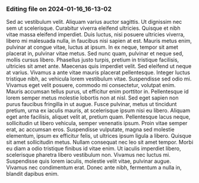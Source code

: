

### Editing file on 2024-01-16_16-13-02

Sed ac vestibulum velit. Aliquam varius auctor sagittis. Ut dignissim nec sem ut scelerisque. Curabitur viverra eleifend ultricies. Quisque et nibh vitae massa eleifend imperdiet. Duis luctus, nisi posuere ultricies viverra, libero mi malesuada nulla, in faucibus nisi sapien at est. Mauris metus enim, pulvinar at congue vitae, luctus at ipsum. In ex neque, tempor sit amet placerat in, pulvinar vitae metus. Sed nunc quam, pulvinar et neque sed, mollis cursus libero. Phasellus justo turpis, pretium in tristique facilisis, ultricies sit amet ante. Maecenas quis imperdiet velit. Sed eleifend ut neque at varius.
Vivamus a ante vitae mauris placerat pellentesque. Integer luctus tristique nibh, ac vehicula lorem vestibulum vitae. Suspendisse sed odio mi. Vivamus eget velit posuere, commodo mi consectetur, volutpat enim. Mauris accumsan tellus purus, ut efficitur enim porttitor in. Pellentesque id lorem semper metus molestie lobortis non at nisl. Sed eget sapien non purus faucibus fringilla in ut augue. Fusce pulvinar, metus ut tincidunt pretium, urna ex iaculis mauris, at scelerisque ipsum nisi eu libero. Aliquam eget ante facilisis, aliquet velit at, pretium quam. Pellentesque lacus neque, sollicitudin ut libero vehicula, semper venenatis ipsum. Proin vitae semper erat, ac accumsan eros. Suspendisse vulputate, magna sed molestie elementum, ipsum ex efficitur felis, ut ultrices ipsum ligula a libero. Quisque sit amet sollicitudin metus.
Nullam consequat nec leo sit amet tempor. Morbi eu diam a odio tristique finibus id vitae enim. Ut iaculis imperdiet libero, scelerisque pharetra libero vestibulum non. Vivamus nec luctus mi. Suspendisse quis lorem iaculis, molestie velit vitae, pulvinar augue. Vivamus nec condimentum erat. Donec ante nibh, fermentum a nulla in, blandit dapibus enim.


